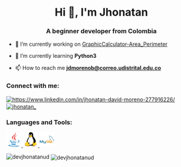 <h1 align="center">Hi 👋, I'm Jhonatan</h1>
<h3 align="center">A beginner developer from Colombia</h3>

- 🔭 I’m currently working on [GraphicCalculator-Area_Perimeter](https://github.com/DevJhonatanUD/GraphicCalculator-Area_Perimeter)

- 🌱 I’m currently learning **Python3**

- 📫 How to reach me **jdmorenob@correo.udistrital.edu.co**

<h3 align="left">Connect with me:</h3>
<p align="left">
<a href="https://linkedin.com/in/https://www.linkedin.com/in/jhonatan-david-moreno-277916226/" target="blank"><img align="center" src="https://raw.githubusercontent.com/rahuldkjain/github-profile-readme-generator/master/src/images/icons/Social/linked-in-alt.svg" alt="https://www.linkedin.com/in/jhonatan-david-moreno-277916226/" height="30" width="40" /></a>
<a href="https://stackoverflow.com/users/18137773/jhonatan" target="blank"><img align="center" src="https://raw.githubusercontent.com/rahuldkjain/github-profile-readme-generator/master/src/images/icons/Social/stack-overflow.svg" alt="jhonatan_" height="30" width="40" /></a>
</p>

<h3 align="left">Languages and Tools:</h3>
<p align="left"> <a href="https://www.java.com" target="_blank" rel="noreferrer"> <img src="https://raw.githubusercontent.com/devicons/devicon/master/icons/java/java-original.svg" alt="java" width="40" height="40"/> </a> <a href="https://www.linux.org/" target="_blank" rel="noreferrer"> <img src="https://raw.githubusercontent.com/devicons/devicon/master/icons/linux/linux-original.svg" alt="linux" width="40" height="40"/> </a> <a href="https://www.mysql.com/" target="_blank" rel="noreferrer"> <img src="https://raw.githubusercontent.com/devicons/devicon/master/icons/mysql/mysql-original-wordmark.svg" alt="mysql" width="40" height="40"/> </a> </p>

<p><img align="left" src="https://github-readme-stats.vercel.app/api/top-langs?username=devjhonatanud&show_icons=true&theme=dracula&title_color=ffffff&text_color=ffffff&bg_color=22272e&hide_border=true&locale=en&layout=compact" alt="devjhonatanud" /></p>

<p>&nbsp;<img align="center" src="https://github-readme-stats.vercel.app/api?username=devjhonatanud&show_icons=true&theme=dracula&title_color=ffffff&text_color=ffffff&bg_color=22272e&hide_border=true&locale=en" alt="devjhonatanud" /></p>
